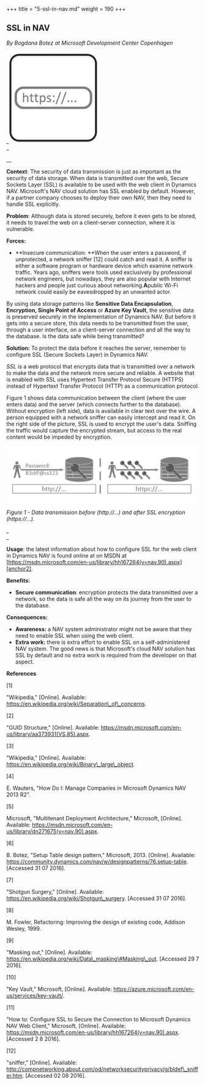 +++
title = "5-ssl-in-nav.md"
weight = 190
+++
## SSL in NAV

_By Bogdana Botez at Microsoft Development Center Copenhagen_

_[![ ][image0]][anchor0]   
_

__

**Context**: The security of data transmission is just as important as the security of data storage. When data is transmitted over the web, Secure Sockets Layer (SSL) is available to be used with the web client in Dynamics NAV. Microsoft's NAV cloud solution has SSL enabled by default. However, if a partner company chooses to deploy their own NAV, then they need to handle SSL explicitly.

**Problem**: Although data is stored securely, before it even gets to be stored, it needs to travel the web on a client-server connection, where it is vulnerable.

**Forces:**

* **Insecure communication: **When the user enters a password, if unprotected, a network sniffer \[12\] could catch and read it. A sniffer is either a software program or hardware device which examine network traffic. Years ago, sniffers were tools used exclusively by professional network engineers, but nowadays, they are also popular with Internet hackers and people just curious about networking.****A****public Wi-Fi network could easily be eavesdropped by an unwanted actor.

By using data storage patterns like **Sensitive Data Encapsulation**, **Encryption, Single Point of Access** or **Azure Key Vault**, the sensitive data is preserved securely in the implementation of Dynamics NAV. But before it gets into a secure store, this data needs to be transmitted from the user, through a user interface, on a client-server connection and all the way to the database. Is the data safe while being transmitted?

**Solution:** To protect the data before it reaches the server, remember to configure SSL (Secure Sockets Layer) in Dynamics NAV.

_SSL_ is a web protocol that encrypts data that is transmitted over a network to make the data and the network more secure and reliable. A website that is enabled with SSL uses Hypertext Transfer Protocol Secure (HTTPS) instead of Hypertext Transfer Protocol (HTTP) as a communication protocol.

Figure 1 shows data communication between the client (where the user enters data) and the server (which connects further to the database). Without encryption (left side), data is available in clear text over the wire. A person equipped with a network sniffer can easily intercept and read it. On the right side of the picture, SSL is used to encrypt the user's data. Sniffing the traffic would capture the encrypted stream, but access to the real content would be impeded by encryption.

**[![ ][image1]][anchor1]**

_Figure 1 - Data transmission before (http://...) and after SSL encryption (https://...)._

_  
_

**Usage**: the latest information about how to configure SSL for the web client in Dynamics NAV is found online at on MSDN at [https://msdn.microsoft.com/en-us/library/hh167264(v=nav.90).aspx][anchor2].

**Benefits:**

* **Secure communication**: encryption protects the data transmitted over a network, so the data is safe all the way on its journey from the user to the database.

**Consequences:**

* **Awareness:** a NAV system administrator might not be aware that they need to enable SSL when using the web client.
* **Extra work:** there is extra effort to enable SSL on a self-administered NAV system. The good news is that Microsoft's cloud NAV solution has SSL by default and no extra work is required from the developer on that aspect.

**References**

\[1\]

"Wikipedia," \[Online\]. Available: https://en.wikipedia.org/wiki/Separation\_of\_concerns.

\[2\]

"GUID Structure," \[Online\]. Available: https://msdn.microsoft.com/en-us/library/aa373931(VS.85).aspx.

\[3\]

"Wikipedia," \[Online\]. Available: https://en.wikipedia.org/wiki/Binary\_large\_object.

\[4\]

E. Wauters, "How Do I: Manage Companies in Microsoft Dynamics NAV 2013 R2".

\[5\]

Microsoft, "Multitenant Deployment Architecture," Microsoft, \[Online\]. Available: https://msdn.microsoft.com/en-us/library/dn271675(v=nav.90).aspx.

\[6\]

B. Botez, "Setup Table design pattern," Microsoft, 2013\. \[Online\]. Available: https://community.dynamics.com/nav/w/designpatterns/76.setup-table. \[Accessed 31 07 2016\].

\[7\]

"Shotgun Surgery," \[Online\]. Available: https://en.wikipedia.org/wiki/Shotgun\_surgery. \[Accessed 31 07 2016\].

\[8\]

M. Fowler, Refactoring: Improving the design of existing code, Addison Wesley, 1999\.

\[9\]

"Masking out," \[Online\]. Available: https://en.wikipedia.org/wiki/Data\_masking\#Masking\_out. \[Accessed 29 7 2016\].

\[10\]

"Key Vault," Microsoft, \[Online\]. Available: https://azure.microsoft.com/en-us/services/key-vault/.

\[11\]

"How to: Configure SSL to Secure the Connection to Microsoft Dynamics NAV Web Client," Microsoft, \[Online\]. Available: https://msdn.microsoft.com/en-us/library/hh167264(v=nav.90).aspx. \[Accessed 2 8 2016\].

\[12\]

"sniffer," \[Online\]. Available: http://compnetworking.about.com/od/networksecurityprivacy/g/bldef\_sniffer.htm. \[Accessed 02 08 2016\].



[anchor0]: Logo-_2D00_-SSL.JPG
[anchor1]: SSL-_2D00_-before-and-after.PNG
[anchor2]: https://msdn.microsoft.com/en-us/library/hh167264(v=nav.90).aspx


[image0]: Logo-_2D00_-SSL.JPG
[image1]: SSL-_2D00_-before-and-after.PNG
